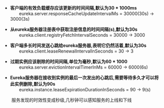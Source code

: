 * **客户端的有效负载缓存应该更新的时间间隔,默认为30 * 1000ms**<br/>
&emsp;&emsp;eureka.server.responseCacheUpdateIntervalMs = 30000(30s) -> 3000(3s)
    
* **从eureka服务器注册表中获取注册信息的时间间隔(s),默认为30s**<br/>
&emsp;&emsp;eureka.client.registryFetchIntervalSeconds = 30000 -> 3000
    
* **客户端多长时间发送心跳给eureka服务器,表明它仍然活着,默认为30s**<br/>
&emsp;&emsp;eureka.client.leaseRenewalIntervalInSeconds = 30 -> 3
    
* **过期实例应该剔除的时间间隔,单位为毫秒,默认为60 * 1000**<br/>
&emsp;&emsp;eureka.server.evictionIntervalTimerInMs = 60000 -> 6000(6s)
    
* **Eureka服务器在接收到实例的最后一次发出的心跳后,需要等待多久才可以将此实例删除,默认为90s**<br/>
&emsp;&emsp;eureka.instance.leaseExpirationDurationInSeconds = 90 -> 9(s)
    
&emsp;&emsp;服务发现的时效性变成秒级,几秒钟可以感知服务的上线和下线<br/>